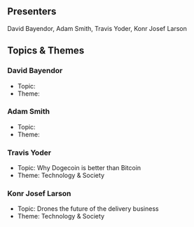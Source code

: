 ## Presenters

David Bayendor, Adam Smith, Travis Yoder, Konr Josef Larson

## Topics & Themes

### David Bayendor

* Topic:
* Theme:

### Adam Smith

* Topic:
* Theme:

### Travis Yoder

* Topic: Why Dogecoin is better than Bitcoin
* Theme: Technology & Society

### Konr Josef Larson

* Topic: Drones the future of the delivery business
* Theme: Technology & Society
